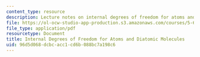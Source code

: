 ```yaml
---
content_type: resource
description: Lecture notes on internal degrees of freedom for atoms and diatomic molecules.
file: https://ol-ocw-studio-app-production.s3.amazonaws.com/courses/5-62-physical-chemistry-ii-spring-2008/96d5d068dcbcacc1cd6b088bc7a198c6_11_562ln08.pdf
file_type: application/pdf
resourcetype: Document
title: Internal Degrees of Freedom for Atoms and Diatomic Molecules
uid: 96d5d068-dcbc-acc1-cd6b-088bc7a198c6
---
```

